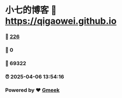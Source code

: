 # 小七的博客 :link: https://qigaowei.github.io 
### :page_facing_up: [226](https://qigaowei.github.io/tag.html) 
### :speech_balloon: 0 
### :hibiscus: 69322 
### :alarm_clock: 2025-04-06 13:54:16 
### Powered by :heart: [Gmeek](https://github.com/Meekdai/Gmeek)
